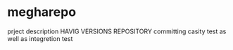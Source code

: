 # megharepo
prject description
HAVIG VERSIONS
REPOSITORY
committing
casity test 
as well as integretion test
